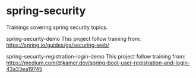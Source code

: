 # spring-security
Trainings covering spring security topics.

spring-security-demo
This project follow training from: https://spring.io/guides/gs/securing-web/

spring-security-registration-login-demo
This project follow training from: https://medium.com/@kamer.dev/spring-boot-user-registration-and-login-43a33ea19745
